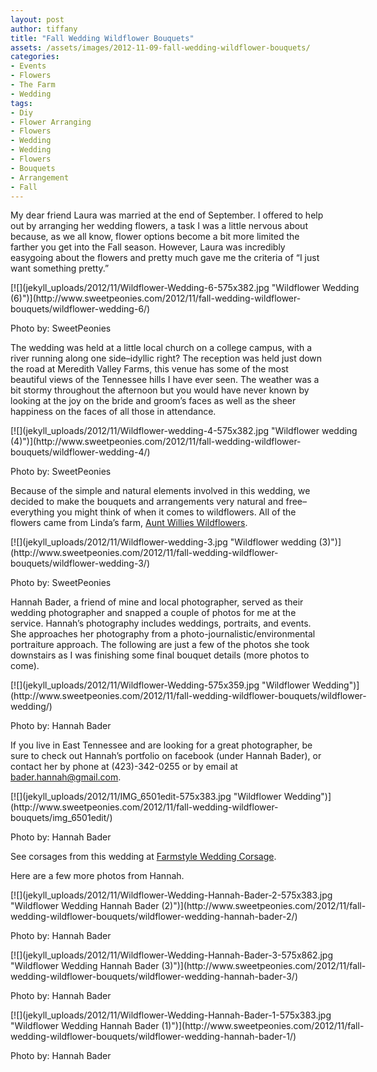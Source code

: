 ```yaml
---
layout: post
author: tiffany
title: "Fall Wedding Wildflower Bouquets"
assets: /assets/images/2012-11-09-fall-wedding-wildflower-bouquets/
categories: 
- Events
- Flowers
- The Farm
- Wedding
tags: 
- Diy
- Flower Arranging
- Flowers
- Wedding
- Wedding
- Flowers
- Bouquets
- Arrangement
- Fall
---
```


My dear friend Laura was married at the end of September. I offered to help out by arranging her wedding flowers, a task I was a little nervous about because, as we all know, flower options become a bit more limited the farther you get into the Fall season. However, Laura was incredibly easygoing about the flowers and pretty much gave me the criteria of “I just want something pretty.”

<div id="attachment_5075" style="width: 585px" class="wp-caption aligncenter">[![](jekyll_uploads/2012/11/Wildflower-Wedding-6-575x382.jpg "Wildflower Wedding (6)")](http://www.sweetpeonies.com/2012/11/fall-wedding-wildflower-bouquets/wildflower-wedding-6/)

Photo by: SweetPeonies

</div>

The wedding was held at a little local church on a college campus, with a river running along one side–idyllic right? The reception was held just down the road at Meredith Valley Farms, this venue has some of the most beautiful views of the Tennessee hills I have ever seen. The weather was a bit stormy throughout the afternoon but you would have never known by looking at the joy on the bride and groom’s faces as well as the sheer happiness on the faces of all those in attendance.

<div id="attachment_5070" style="width: 585px" class="wp-caption aligncenter">[![](jekyll_uploads/2012/11/Wildflower-wedding-4-575x382.jpg "Wildflower wedding (4)")](http://www.sweetpeonies.com/2012/11/fall-wedding-wildflower-bouquets/wildflower-wedding-4/)

Photo by: SweetPeonies

</div>

Because of the simple and natural elements involved in this wedding, we decided to make the bouquets and arrangements very natural and free–everything you might think of when it comes to wildflowers. All of the flowers came from Linda’s farm, [Aunt Willies Wildflowers](http://auntwillieswildflowers.com).

<div id="attachment_5069" style="width: 542px" class="wp-caption aligncenter">[![](jekyll_uploads/2012/11/Wildflower-wedding-3.jpg "Wildflower wedding (3)")](http://www.sweetpeonies.com/2012/11/fall-wedding-wildflower-bouquets/wildflower-wedding-3/)

Photo by: SweetPeonies

</div>

Hannah Bader, a friend of mine and local photographer, served as their wedding photographer and snapped a couple of photos for me at the service. Hannah’s photography includes weddings, portraits, and events. She approaches her photography from a photo-journalistic/environmental portraiture approach. The following are just a few of the photos she took downstairs as I was finishing some final bouquet details (more photos to come).

<div id="attachment_5072" style="width: 585px" class="wp-caption aligncenter">[![](jekyll_uploads/2012/11/Wildflower-Wedding-575x359.jpg "Wildflower Wedding")](http://www.sweetpeonies.com/2012/11/fall-wedding-wildflower-bouquets/wildflower-wedding/)

Photo by: Hannah Bader

</div>

If you live in East Tennessee and are looking for a great photographer, be sure to check out Hannah’s portfolio on facebook (under Hannah Bader), or contact her by phone at (423)-342-0255 or by email at bader.hannah@gmail.com.

<div id="attachment_5063" style="width: 585px" class="wp-caption aligncenter">[![](jekyll_uploads/2012/11/IMG_6501edit-575x383.jpg "Wildflower Wedding")](http://www.sweetpeonies.com/2012/11/fall-wedding-wildflower-bouquets/img_6501edit/)

Photo by: Hannah Bader

</div>

See corsages from this wedding at [Farmstyle Wedding Corsage](http://www.sweetpeonies.com/2012/09/farmstyle-wedding-corsage/ "Farmstyle Wedding Corsage").

Here are a few more photos from Hannah.

<div id="attachment_5082" style="width: 585px" class="wp-caption aligncenter">[![](jekyll_uploads/2012/11/Wildflower-Wedding-Hannah-Bader-2-575x383.jpg "Wildflower Wedding Hannah Bader (2)")](http://www.sweetpeonies.com/2012/11/fall-wedding-wildflower-bouquets/wildflower-wedding-hannah-bader-2/)

Photo by: Hannah Bader

</div>

<div id="attachment_5083" style="width: 585px" class="wp-caption aligncenter">[![](jekyll_uploads/2012/11/Wildflower-Wedding-Hannah-Bader-3-575x862.jpg "Wildflower Wedding Hannah Bader (3)")](http://www.sweetpeonies.com/2012/11/fall-wedding-wildflower-bouquets/wildflower-wedding-hannah-bader-3/)

Photo by: Hannah Bader

</div>

<div id="attachment_5081" style="width: 585px" class="wp-caption aligncenter">[![](jekyll_uploads/2012/11/Wildflower-Wedding-Hannah-Bader-1-575x383.jpg "Wildflower Wedding Hannah Bader (1)")](http://www.sweetpeonies.com/2012/11/fall-wedding-wildflower-bouquets/wildflower-wedding-hannah-bader-1/)

Photo by: Hannah Bader

</div>
